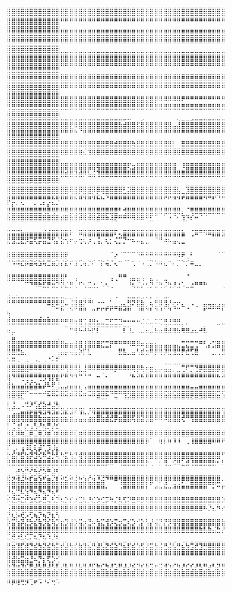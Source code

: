 ⣿⣿⣿⣿⣿⣿⣿⣿⣿⣿⣿⣿⣿⣿⣿⣿⣿⣿⣿⣿⣿⣿⣿⣿⣿⣿⣿⣿⣿⣿⣿⣿⣿⣿⣿⣿⣿⣿⣿⣿⣿⣿⣿⣿⣿⣿⣿⣿⣿⣿⣿⣿⣿⣿⣿⣿⣿⣿⣿⣿⣿⣿⣿⣿⣿⣿⣿⣿⣿⣿⣿⣿⣿⣿⣿⣿⣿⣿⣿⣿⣿⣿⣿⣿⣿⣿⣿⣿⣿⣿⣿⣿⣿⣿⣿⣿⣿⣿⣿⣿⣿⣿⣿⣿⣿⣿⣿⣿⣿⣿
⣿⣿⣿⣿⣿⣿⣿⣿⣿⣿⣿⣿⣿⣿⣿⣿⣿⣿⣿⣿⣿⣿⣿⣿⣿⣿⣿⣿⣿⣿⣿⣿⣿⣿⣿⣿⣿⣿⣿⣿⣿⣿⣿⣿⣿⣿⣿⣿⣿⣿⣿⣿⣿⣿⣿⣿⣿⣿⣿⣿⣿⣿⣿⣿⣿⣿⣿⣿⣿⣿⣿⣿⣿⣿⣿⣿⣿⣿⣿⣿⣿⣿⣿⣿⣿⣿⣿⣿⣿⣿⣿⣿⣿⣿⣿⣿⣿⣿⣿⣿⣿⣿⣿⣿⣿⣿⣿⣿⣿⣿
⣿⣿⣿⣿⣿⣿⣿⣿⣿⣿⣿⣿⣿⣿⣿⣿⣿⣿⣿⣿⣿⣿⣿⣿⣿⣿⣿⣿⣿⣿⣿⣿⣿⣿⣿⣿⣿⣿⣿⣿⣿⣿⣿⣿⣿⣿⣿⣿⣿⣿⣿⣿⣿⣿⣿⣿⣿⣿⣿⣿⣿⣿⣿⣿⣿⣿⣿⣿⣿⣿⣿⣿⣿⣿⣿⣿⣿⣿⣿⣿⣿⣿⣿⣿⣿⣿⣿⣿⣿⣿⣿⣿⣿⣿⣿⣿⣿⣿⣿⣿⣿⣿⣿⣿⣿⣿⣿⣿⣿⣿
⣿⣿⣿⣿⣿⣿⣿⣿⣿⣿⣿⣿⣿⣿⣿⣿⣿⣿⣿⣿⣿⣿⣿⣿⣿⣿⣿⣿⣿⣿⣿⣿⣿⣿⣿⣿⣿⣿⣿⣿⣿⣿⣿⣿⣿⣿⣿⣿⣿⣿⣿⣿⣿⣿⣿⣿⣿⣿⣿⣿⣿⣿⣿⣿⣿⣿⣿⣿⣿⣿⣿⣿⣿⣿⣿⣿⣿⣿⣿⣿⣿⣿⣿⣿⣿⣿⣿⣿⣿⣿⣿⣿⣿⣿⣿⣿⣿⣿⣿⣿⣿⣿⣿⣿⣿⣿⣿⣿⣿⣿
⣿⣿⣿⣿⣿⣿⣿⣿⣿⣿⣿⣿⣿⣿⣿⣿⣿⣿⣿⣿⣿⣿⣿⣿⣿⣿⣿⣿⣿⣿⣿⣿⣿⡿⠿⠿⠿⠿⠿⠟⠛⠛⠛⠛⠛⠛⠛⠛⠛⢛⣛⣛⣛⣛⣛⣛⣛⣛⣛⣛⣛⣛⣛⣿⣿⣿⣿⣿⣿⣿⣿⣿⣿⣿⣿⣿⣿⣿⣿⣿⣿⣿⣿⣿⣿⣿⣿⣿⣿⣿⣿⣿⣿⣿⣿⣿⣿⣿⣿⣿⣿⣿⣿⣿⣿⣿⣿⣿⣿⣿
⣿⣿⣿⣿⣿⣿⣿⣿⣿⣿⣿⣿⣿⣿⣿⣿⣿⣿⣿⣿⣿⣿⣿⣿⣿⣟⣫⣭⣤⡤⣮⣤⣤⣤⣤⣤⣤⠀⢱⣶⣶⣾⣿⣿⣿⣿⣿⣿⣿⣿⣿⣿⣿⣿⣿⣿⣿⣿⣿⣿⣿⣿⣿⣷⣍⠻⣿⣿⣿⣿⣿⣿⣿⣿⣿⣿⣿⣿⣿⣿⣿⣿⣿⣿⣿⣿⣿⣿⣿⣿⣿⣿⣿⣿⣿⣿⣿⣿⣿⣿⣿⣿⣿⣿⣿⣿⣿⣿⣿⣿
⣿⣿⣿⣿⣿⣿⣿⣿⣿⣿⣿⣿⣿⣿⣿⣿⣿⣿⣿⣿⣿⣿⡿⣿⣾⣿⣿⣿⢷⣿⣿⣿⣿⣿⣿⣿⣿⡇⠀⣿⣿⣿⣿⣿⣿⣿⣿⣿⣿⣿⣿⣿⣿⣿⣿⣿⣿⣿⣿⣿⣿⣿⣿⣿⣿⣷⣌⢻⣿⣿⣿⣿⣿⣿⣿⣿⣿⣿⣿⣿⣿⣿⣿⣿⣿⣿⣿⣿⣿⣿⣿⣿⣿⣿⣿⣿⣿⣿⣿⣿⣿⣿⣿⣿⣿⣿⣿⣿⣿⣿
⣿⣿⣿⣿⣿⣿⣿⣿⣿⣿⣿⣿⣿⣿⣿⣿⣿⣿⣿⣿⢿⣿⣿⣿⣿⣿⣿⢏⣲⣿⣿⣿⣿⣿⣿⣿⣿⣿⠀⠸⣿⣿⣿⣿⣿⣿⣿⣿⣿⣿⣿⣿⣿⣿⣿⣿⣿⣿⣿⣿⡿⣿⣾⣿⣽⣾⡿⣧⣬⢹⣿⣿⣿⣿⣿⣿⣿⣿⣿⣿⣿⣿⣿⣿⣿⣿⣿⣿⣿⣿⣿⣿⣿⣿⣿⣿⣿⣿⣿⣿⣿⣿⢿⡿⣿⣿⢿⡿⢿⢿
⣿⣿⣿⣿⣿⣿⣿⣿⣿⣿⣿⣿⣿⣿⣿⣿⣿⣿⣿⣿⣿⣿⣿⣿⣿⣿⠇⣺⣿⣿⣿⣿⣿⣿⣿⣿⣿⣿⣇⠀⢻⣿⣿⣿⣿⣿⣿⣿⣿⣿⣿⣿⣿⣿⣿⣿⣿⣿⣿⣟⣿⣿⣽⣾⣟⣷⢿⣯⢷⣗⣌⠻⣿⣿⣿⣿⣿⣿⣿⣿⣿⣿⣿⣿⡿⡭⢭⢭⡽⣯⣿⣿⣿⢿⠿⡽⠻⠭⠏⡖⠄⠢⠀⠀⠄⠠⠆⡔⠦⠌
⣿⣿⣿⣿⣿⣿⣿⣿⢿⡿⢿⠿⠿⠿⣿⢿⣿⣿⣿⣿⣿⣿⣿⣿⣿⠃⢺⣿⣿⣿⣿⣿⣿⣿⣿⣿⣿⣿⣿⡄⠈⢿⣿⣿⣿⣿⣿⣿⣿⣷⣿⣿⣿⣿⣿⣿⣿⣿⣿⣿⣿⣾⣿⣷⣿⡾⢿⠾⢿⣾⠿⠷⢼⣟⠛⠛⠛⠻⠿⠿⢛⣋⠉⠀⠁⠐⠈⠂⢹⡙⠎⠒⠈⠈⠀⠀⠀⠀⠀⠀⠀⠀⠀⠀⠀⠀⠀⠀⠀⠀
⣭⣭⣭⣷⣶⣶⣶⣶⣾⣾⣿⣿⣿⣿⠗⠀⠿⣿⣿⣿⣿⣿⣿⣿⠏⢄⣿⣿⣿⣿⣿⣿⣿⣿⣿⣿⣿⣿⣿⣷⠀⢈⠿⠛⠻⠿⣿⣿⣻⣟⣻⣛⣟⡻⣭⢏⡭⣭⣙⢫⡌⣕⢢⠖⡤⢒⢆⡰⢀⢨⡀⢆⡂⢌⡉⡙⠒⠦⠤⣄⣀⠀⠈⠛⠴⠦⣤⢄⣀⠀⠀⠀⠀⠀⠀⠀⠀⠀⠀⠀⠀⠀⠀⠀⠀⠀⠀⠀⠀⠀
⣿⣿⣿⣿⣿⣿⣿⣿⣿⣿⣿⣿⣿⡟⠀⠀⠀⠀⠀⠀⠀⠀⠀⠈⡔⠈⠉⠉⠉⠙⠛⠛⠛⠛⠛⠛⠛⠛⠻⠟⢀⠃⠀⠀⠀⠀⠀⠈⠉⠚⠳⠿⣞⡷⣽⢮⣳⢧⣛⣶⡹⡜⣎⠞⣱⢋⢦⡑⠎⠈⡗⢬⡘⢄⠒⠈⠁⢂⠐⠠⢈⡙⠳⠶⣄⠒⠄⡉⠑⡊⠶⣀⡀⠀⠀⠀⠀⠀⠀⠀⠀⠀⠀⠀⠀⠀⠀⠀⠀⠀
⣿⣿⣿⣿⣿⣿⣿⣿⣿⣿⣿⣿⣿⠃⠀⢠⠀⠀⠀⠀⠀⠀⠀⢠⢀⠛⠛⢠⣤⣤⢠⠀⣄⢀⠀⣀⠀⠀⠀⠀⠈⠀⠀⠀⠀⠀⠀⠀⠀⠀⠀⠀⠀⠉⠙⠻⠷⣏⡟⣶⡹⡽⣌⡻⢄⠋⢢⣉⣐⡀⠡⠢⢀⠀⠀⠀⠘⢦⣌⡔⢢⡙⣬⢓⡬⢳⡸⣰⠡⣀⣴⠛⠛⠓⠀⠀⠀⢀⢀⠀⡀⠀⠀⠀⠀⠀⠀⠀⠀⠀
⣿⣿⣿⣿⣿⣿⣿⣿⣿⣿⣿⣿⣿⠒⠲⢼⣤⢶⣶⡄⢀⣀⠀⠆⠈⠀⠀⣿⢿⡿⣞⠑⡃⣼⣤⣿⢡⣀⣀⠀⠀⠀⠀⠀⠀⠀⠀⠀⠀⠀⠀⠀⠀⠀⠀⠀⠀⠀⠉⠓⠭⣖⠉⢜⠿⣿⣧⠀⣀⡤⡤⡴⡶⠶⣾⣳⣾⠁⢻⣿⢦⡝⢶⢫⠞⢧⠳⠥⠓⠠⠈⠐⠀⡿⠽⠿⠾⡟⢳⠀⠀⠀⠀⠀⠀⢀⠀⡀⠀⠀
⣿⣿⣿⣿⣿⣿⣿⣿⣿⣿⣿⣿⠛⠛⠿⢶⣿⢩⣼⣿⣦⣤⣉⣋⣉⣙⠒⠒⠒⠒⠬⠬⠤⠭⢍⣛⣘⣛⣛⡀⡄⠀⠀⠀⠀⠀⠀⣀⣤⣤⣀⠀⠀⠀⠀⠀⠀⠀⠀⠀⠀⠀⠉⠛⢾⠯⠽⠯⡟⡏⠉⠉⠉⠉⠁⡏⢹⡀⢀⣈⣤⣈⣦⣥⣾⣴⣶⣦⢷⣶⣠⣄⠴⣇⠀⠀⠀⠀⠀⣧⠀⠀⠀⠀⠀⠀⠀⠀⠀⢀
⣿⣿⣿⣿⣿⣿⣿⣿⣿⣿⣿⣿⣿⣶⣶⣾⣿⢸⣿⣿⣿⣏⣉⡟⠛⠛⠛⠻⠿⠿⠶⣶⣶⣦⣤⣤⣤⣤⣄⣉⣍⣉⢉⠛⢃⡔⣩⣿⣿⣿⣿⣟⣦⡀⠀⠀⠀⠀⠀⠀⢠⣤⡤⢤⣤⡵⡏⣇⠀⠀⠀⠀⠀⠀⣟⣧⣀⣤⢣⣞⣲⠿⡿⢿⡽⣟⣻⣛⡟⣞⢋⣿⠀⠀⠀⣀⢀⣻⣦⣶⢀⠀⢀⠀⢠⡀⢀⠐⠅⡞
⣿⣿⣿⣿⣿⣿⣿⣿⣿⣿⣿⣿⣿⢿⣿⣿⡇⢸⣿⣿⣿⣿⣿⣿⣿⣿⣷⣶⣶⣶⣦⣤⣤⣀⣀⣉⣉⠉⠉⠛⡟⠛⠻⣿⣿⣿⣿⣿⣿⣿⢿⣿⣿⣿⣶⣶⣶⣤⣤⣤⣼⡶⣾⢦⢦⠯⠻⠤⠀⣀⠐⡀⠀⠁⠀⠀⠰⣌⣳⣜⣶⣯⣽⣷⣯⣿⣵⣿⣾⣶⣷⣾⣷⣿⣿⣿⣅⣻⣹⡀⠀⠐⡰⡰⢄⡐⢪⡜⣧⢻
⣿⣿⣿⣿⣿⠿⠿⠛⢋⣉⣥⣴⣶⣾⢿⣿⣧⠰⣿⣿⣿⣿⣿⣿⣿⣿⣿⣿⣿⣿⣿⣿⣿⣿⣿⣿⣿⣿⣿⣿⣿⣶⣶⣿⣿⣿⣿⣿⣿⣿⣿⣻⣏⠁⠉⠉⠉⠉⠓⠛⠒⠛⠚⠛⠚⠓⠛⠒⠛⣾⣛⡓⠈⢭⠉⢹⣽⣿⣿⣿⣿⣿⣿⣿⣷⣿⣷⣿⣿⢿⣟⣿⣻⣿⢿⣿⣶⡱⡇⢘⠀⢀⢚⡱⢋⡜⣣⠼⣘⢧
⠛⢋⣉⣤⣴⡶⣾⢿⣻⢿⣻⣽⣻⣞⣹⠟⢻⣇⡘⢿⣿⣿⣿⣿⣿⣿⣿⣿⣿⣿⣿⣿⣿⣿⣿⣿⣿⣿⣿⣿⣿⣿⣿⣿⣿⣿⣿⣿⢻⣿⣿⣿⢿⣿⣿⣿⣷⣶⣶⣶⣶⣶⣦⣶⣤⣤⣤⣴⣶⣿⣷⣾⣞⡿⣶⣿⣿⢯⣿⣽⣻⣿⠿⠿⠽⣿⣿⣿⢞⠛⢻⣿⣿⣿⣿⣿⣿⣿⡇⢈⢰⠃⡔⢠⢣⠜⢦⡛⡜⣎
⣿⣏⡿⢷⣉⡿⣉⢿⡹⣾⢱⡾⣿⣿⡿⣏⣶⣿⣿⣿⣿⣿⣿⣿⣿⣿⣿⣿⣿⣿⣿⣿⣿⣿⣿⣿⣿⣿⣿⣿⣿⣿⣿⣿⣿⣿⣿⣿⢾⣿⣿⣿⣿⣿⣿⢿⣿⣿⣿⣿⣿⣿⣿⣿⣿⣿⣿⣿⣿⣿⣿⣿⣿⣿⣿⣿⣿⣿⣿⣿⡿⠁⠀⢷⡇⠷⠹⠸⠀⢀⢸⣿⣿⣿⣿⠿⠿⠟⠏⢀⠄⢰⠸⢇⢇⡾⢁⡹⡸⣆
⡗⣮⡝⣯⢳⡽⣹⢎⠷⣩⡓⢧⠳⣍⢳⡙⢾⢻⣿⣿⣿⣿⣿⣿⣿⣿⣿⣿⣿⣿⣿⣿⣿⣿⣿⣿⣿⣿⣿⣿⣿⣿⣿⣿⣿⣿⣿⣿⠋⣿⣿⣿⣿⣿⣿⣿⣿⣿⣿⣿⣿⣿⣿⣿⣿⣿⣿⣿⣿⣿⣿⡿⠿⠛⢻⣿⣿⣿⣿⣿⡗⢀⠀⡆⢻⣀⠮⠿⣅⣾⢸⣿⣿⣿⣿⣷⠂⠇⠀⠀⡴⢢⡛⡜⢮⡜⣣⠷⣱⢎
⣟⡲⢽⣘⠧⡞⣥⢫⠞⣥⡙⡎⠵⣊⠵⣘⠦⢣⡜⢬⠹⣙⠻⠿⣿⢿⣿⣿⣿⣿⣿⣿⣿⣿⣿⣿⣿⣿⣿⣿⣿⣿⣿⣿⣿⣿⣿⣿⡀⢿⣿⣿⣿⣿⣿⣿⣿⣿⣿⣿⣿⣿⣿⣿⣿⣿⣿⣿⣿⣿⣿⡀⠀⠀⢘⣿⣿⣿⣿⣿⡇⠋⣠⣁⣞⣀⣲⣴⣥⣤⣿⣿⣿⣿⠛⡛⠭⡤⡘⢦⣉⠧⣱⠙⢦⡙⢦⡙⢦⢋
⡮⣝⡲⣍⡞⣱⢎⡥⣛⢤⢣⡙⢦⡑⡎⡴⣉⢧⡘⣎⡱⢊⡭⠳⡌⢧⢫⠝⣛⠿⡻⢿⣿⣿⣿⣿⣿⣿⣿⣿⣿⣿⣿⣿⣿⣿⣿⣿⡵⢨⣿⣿⣿⣿⣿⣿⣿⣿⣿⣿⣿⣿⣿⣿⣿⣿⣿⣿⣿⣿⣿⣷⣶⣶⣿⣿⣿⣿⣿⣿⣿⣿⣿⣿⣿⣿⣿⣿⣿⣿⣿⣿⣿⠧⡙⣌⠳⡔⡙⢆⡣⢞⡡⢋⢦⡙⢦⡙⣆⢣
⡷⣭⢳⡽⣜⡳⣎⢷⡹⣎⢷⡹⣖⡹⣼⡱⢭⡲⣙⠦⢳⣍⢺⡱⢍⡲⣉⢎⡱⢊⡕⢣⡜⢬⡙⡝⡻⢿⢿⣿⣿⣿⣿⣿⣿⣿⣿⣿⣷⣼⣿⣿⣿⣿⣿⣿⣿⣿⣿⣿⣿⣿⣿⣿⣿⣿⣿⣿⣿⣿⣿⣿⣿⣿⣿⣿⣿⣿⣿⣿⣿⣿⣿⣿⣿⣿⣿⣿⣿⣿⣿⣿⣷⣧⣷⣬⣓⡜⣍⢞⡰⣃⢎⡍⢦⡙⢦⠱⡘⢆
⡷⣭⢳⡞⣵⠻⣜⢧⡻⣜⢧⣛⡼⣱⢧⡝⣧⢳⣍⠾⣱⢎⡳⣜⣣⠳⣍⡞⣜⢣⢞⡱⣚⢦⣙⠶⣙⢎⠶⣌⢧⢛⡽⢻⠿⣿⣿⣿⣿⣿⣿⣿⣿⣿⣿⣿⣿⣿⣿⣿⣿⣿⣿⣿⣿⣿⣿⣿⣿⣿⣿⣿⣿⣿⣿⣿⣿⣿⣿⣿⣿⣿⣿⣿⣿⣿⣿⣿⣿⣿⣿⣿⣿⣿⣿⣿⣿⣿⣿⣾⣷⣭⣶⣘⠦⡙⡆⢏⡱⢊
⡷⣹⢶⡹⣎⢟⡼⣣⢟⡼⢣⢯⡜⣧⢻⡜⣧⢻⡜⣏⠷⣎⡳⡼⣡⠟⡼⡜⢮⣙⢎⠷⣩⠖⣭⢺⡱⢎⡳⡜⣎⢎⡜⣣⢛⡴⢣⡝⡻⣿⣿⣿⣿⣿⣿⣿⣿⣿⣿⣿⣿⣿⣿⣿⣿⣿⣿⣿⣿⣿⣿⣿⣿⣿⣿⣿⣿⣿⣿⣿⣿⣿⣿⣿⣿⣿⣿⣿⣿⣿⣿⣿⣿⣿⣿⣿⡿⣿⠿⡿⢿⢛⡻⢉⠖⠩⠘⠌⢒⠩

